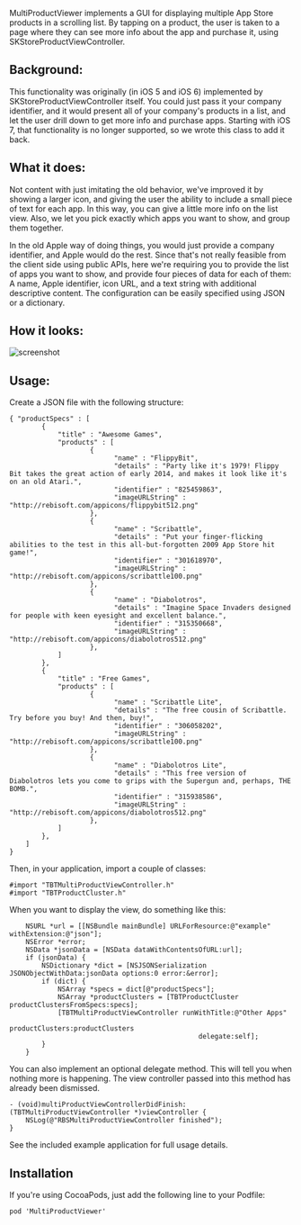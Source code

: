 MultiProductViewer implements a GUI for displaying multiple App Store products in a scrolling list.
By tapping on a product, the user is taken to a page where they can see more info about the app and
purchase it, using SKStoreProductViewController.

Background:
-----

This functionality was originally (in iOS 5 and iOS 6) implemented by SKStoreProductViewController
itself. You could just pass it your company identifier, and it would present all of your company's
products in a list, and let the user drill down to get more info and purchase apps. Starting with
iOS 7, that functionality is no longer supported, so we wrote this class to add it back.

What it does:
-----

Not content with just imitating the old behavior, we've improved it by showing a larger icon, and
giving the user the ability to include a small piece of text for each app. In this way, you can
give a little more info on the list view. Also, we let you pick exactly which apps you want to show,
and group them together.

In the old Apple way of doing things, you would just provide a company identifier, and Apple would
do the rest. Since that's not really feasible from the client side using public APIs, here we're
requiring you to provide the list of apps you want to show, and provide four pieces of data for each
of them: A name, Apple identifier, icon URL, and a text string with additional descriptive content.
The configuration can be easily specified using JSON or a dictionary.

How it looks:
-----

![screenshot](https://raw.github.com/thoughtbot/MultiProductViewer/screens/screens/0_0_1.png)

Usage:
-----

Create a JSON file with the following structure:

```
{ "productSpecs" : [
        {
            "title" : "Awesome Games",
            "products" : [
                    {
                          "name" : "FlippyBit",
                          "details" : "Party like it's 1979! Flippy Bit takes the great action of early 2014, and makes it look like it's on an old Atari.",
                          "identifier" : "825459863",
                          "imageURLString" : "http://rebisoft.com/appicons/flippybit512.png"
                    },
                    {
                          "name" : "Scribattle",
                          "details" : "Put your finger-flicking abilities to the test in this all-but-forgotten 2009 App Store hit game!",
                          "identifier" : "301618970",
                          "imageURLString" : "http://rebisoft.com/appicons/scribattle100.png"
                    },
                    {
                          "name" : "Diabolotros",
                          "details" : "Imagine Space Invaders designed for people with keen eyesight and excellent balance.",
                          "identifier" : "315350668",
                          "imageURLString" : "http://rebisoft.com/appicons/diabolotros512.png"
                    },
            ]
        },
        {
            "title" : "Free Games",
            "products" : [
                    {
                          "name" : "Scribattle Lite",
                          "details" : "The free cousin of Scribattle. Try before you buy! And then, buy!",
                          "identifier" : "306058202",
                          "imageURLString" : "http://rebisoft.com/appicons/scribattle100.png"
                    },
                    {
                          "name" : "Diabolotros Lite",
                          "details" : "This free version of Diabolotros lets you come to grips with the Supergun and, perhaps, THE BOMB.",
                          "identifier" : "315938586",
                          "imageURLString" : "http://rebisoft.com/appicons/diabolotros512.png"
                    },
            ]
        },
    ]
}
```

Then, in your application, import a couple of classes:

```
#import "TBTMultiProductViewController.h"
#import "TBTProductCluster.h"
```

When you want to display the view, do something like this:
```
    NSURL *url = [[NSBundle mainBundle] URLForResource:@"example" withExtension:@"json"];
    NSError *error;
    NSData *jsonData = [NSData dataWithContentsOfURL:url];
    if (jsonData) {
        NSDictionary *dict = [NSJSONSerialization JSONObjectWithData:jsonData options:0 error:&error];
        if (dict) {
            NSArray *specs = dict[@"productSpecs"];
            NSArray *productClusters = [TBTProductCluster productClustersFromSpecs:specs];
            [TBTMultiProductViewController runWithTitle:@"Other Apps"
                                        productClusters:productClusters
                                               delegate:self];
        }
    }
```

You can also implement an optional delegate method. This will tell you when nothing
more is happening. The view controller passed into this method has already been dismissed.

```
- (void)multiProductViewControllerDidFinish:(TBTMultiProductViewController *)viewController {
    NSLog(@"RBSMultiProductViewController finished");
}
```

See the included example application for full usage details.

Installation
-----
If you're using CocoaPods, just add the following line to your Podfile:
```
pod 'MultiProductViewer'
```







